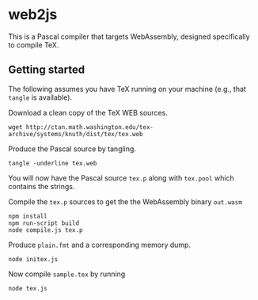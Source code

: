 # web2js

This is a Pascal compiler that targets WebAssembly, designed
specifically to compile TeX.

## Getting started

The following assumes you have TeX running on your machine (e.g., that
`tangle` is available).

Download a clean copy of the TeX WEB sources.
```
wget http://ctan.math.washington.edu/tex-archive/systems/knuth/dist/tex/tex.web
```
Produce the Pascal source by tangling.
```
tangle -underline tex.web
```
You will now have the Pascal source `tex.p` along with `tex.pool` which contains the strings.

Compile the `tex.p` sources to get the the WebAssembly binary `out.wasm`
```
npm install
npm run-script build
node compile.js tex.p
```
Produce `plain.fmt` and a corresponding memory dump.
```
node initex.js
```
Now compile `sample.tex` by running
```
node tex.js
```
